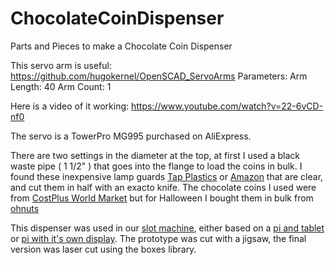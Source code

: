 # ChocolateCoinDispenser
Parts and Pieces to make a Chocolate Coin Dispenser

This servo arm is useful:
   https://github.com/hugokernel/OpenSCAD_ServoArms
   Parameters:
     Arm Length: 40
     Arm Count: 1

Here is a video of it working:
  https://www.youtube.com/watch?v=22-6vCD-nf0
  
The servo is a TowerPro MG995 purchased on AliExpress.

There are two settings in the diameter at the top, at first I used a black waste pipe ( 1 1/2" ) that goes into the flange to load the coins in bulk.  I found these inexpensive lamp guards  [Tap Plastics](https://www.tapplastics.com/product/plastics/plastic_rods_tubes_shapes/lamp_guards/275) or [Amazon](https://www.amazon.com/48-Clear-Guard-American-4T8TG/dp/B01M03QJ63/ref=sr_1_4?ie=UTF8&qid=1508767848&sr=8-4&keywords=lamp+guards+clear) that are clear, and cut them in half with an exacto knife. The chocolate coins I used were from [CostPlus World Market](https://www.worldmarket.com/product/steenland-mesh-bag-of-bank-vault-coins.do?sortby=ourPicks&from=Search) but for Halloween I bought them in bulk from [ohnuts](https://www.ohnuts.com/buy.cfm/bulk-chocolate/coins/gold-1-lb-bag)

This dispenser was used in our [slot machine](https://github.com/alanswx/boxes), either based on a [pi and tablet](https://github.com/alanswx/FlaskSlotMachine)  or [pi with it's own display](https://github.com/alanswx/kivySlots). The prototype was cut with a jigsaw, the final version was laser cut using the boxes library.

